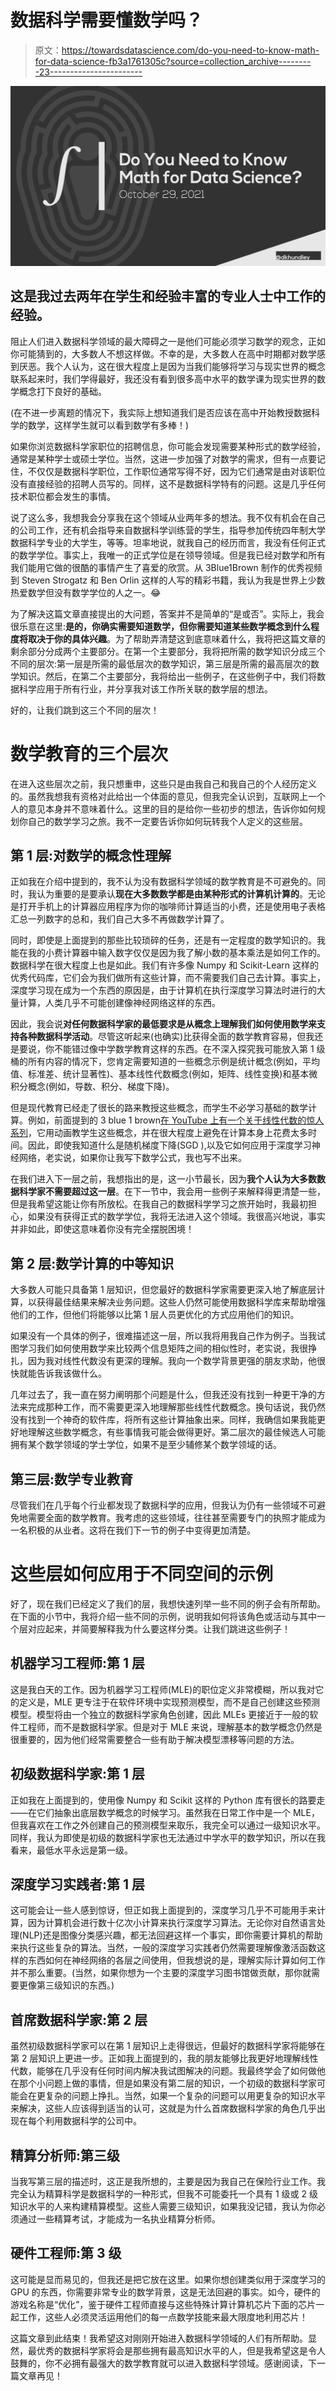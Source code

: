 # 数据科学需要懂数学吗？

> 原文：<https://towardsdatascience.com/do-you-need-to-know-math-for-data-science-fb3a1761305c?source=collection_archive---------23----------------------->

![](img/560a280dc80499a0391c832ca5b2debe.png)

## 这是我过去两年在学生和经验丰富的专业人士中工作的经验。

阻止人们进入数据科学领域的最大障碍之一是他们可能必须学习数学的观念，正如你可能猜到的，大多数人不想这样做。不幸的是，大多数人在高中时期都对数学感到厌恶。我个人认为，这在很大程度上是因为当我们能够将学习与现实世界的概念联系起来时，我们学得最好，我还没有看到很多高中水平的数学课为现实世界的数学概念打下良好的基础。

(在不进一步离题的情况下，我实际上想知道我们是否应该在高中开始教授数据科学的数学，这样学生就可以看到数学有多棒！)

如果你浏览数据科学家职位的招聘信息，你可能会发现需要某种形式的数学经验，通常是某种学士或硕士学位。当然，这进一步加强了对数学的需求，但有一点要记住，不仅仅是数据科学职位，工作职位通常写得不好，因为它们通常是由对该职位没有直接经验的招聘人员写的。同样，这不是数据科学特有的问题。这是几乎任何技术职位都会发生的事情。

说了这么多，我想我会分享我在这个领域从业两年多的想法。我不仅有机会在自己的公司工作，还有机会指导来自数据科学训练营的学生，指导参加传统四年制大学数据科学专业的大学生，等等。坦率地说，就我自己的经历而言，我没有任何正式的数学学位。事实上，我唯一的正式学位是在领导领域。但是我已经对数学和所有我们能用它做的很酷的事情产生了喜爱的欣赏。从 3Blue1Brown 制作的优秀视频到 Steven Strogatz 和 Ben Orlin 这样的人写的精彩书籍，我认为我是世界上少数热爱数学但没有数学学位的人之一。😂

为了解决这篇文章直接提出的大问题，答案并不是简单的“是或否”。实际上，我会很乐意在这里:**是的，你确实需要知道数学，但你需要知道某些数学概念到什么程度将取决于你的具体兴趣**。为了帮助弄清楚这到底意味着什么，我将把这篇文章的剩余部分分成两个主要部分。在第一个主要部分，我将把所需的数学知识分成三个不同的层次:第一层是所需的最低层次的数学知识，第三层是所需的最高层次的数学知识。然后，在第二个主要部分，我将给出一些例子，在这些例子中，我们将数据科学应用于所有行业，并分享我对该工作所关联的数学层的想法。

好的，让我们跳到这三个不同的层次！

# 数学教育的三个层次

在进入这些层次之前，我只想重申，这些只是由我自己和我自己的个人经历定义的。虽然我想我有资格对此给出一个体面的意见，但我完全认识到，互联网上一个人的意见本身并不意味着什么。这里的目的是给你一些初步的想法，告诉你如何规划你自己的数学学习之旅。我不一定要告诉你如何玩转我个人定义的这些层。

## 第 1 层:对数学的概念性理解

正如我在介绍中提到的，我不认为没有数据科学领域的数学教育是不可避免的。同时，我认为重要的是要承认**现在大多数数学都是由某种形式的计算机计算的**。无论是打开手机上的计算器应用程序为你的咖啡师计算适当的小费，还是使用电子表格汇总一列数字的总和，我们自己大多不再做数学计算了。

同时，即使是上面提到的那些比较琐碎的任务，还是有一定程度的数学知识的。我能在我的小费计算器中输入数字仅仅是因为我了解小数的基本乘法是如何工作的。数据科学在很大程度上也是如此。我们有许多像 Numpy 和 Scikit-Learn 这样的优秀代码库，它们会为我们做所有这些计算，而不需要我们自己去计算。事实上，深度学习现在成为一个东西的原因是，由于计算机在执行深度学习算法时进行的大量计算，人类几乎不可能创建像神经网络这样的东西。

因此，我会说**对任何数据科学家的最低要求是从概念上理解我们如何使用数学来支持各种数据科学活动**。尽管这听起来(也确实)比获得全面的数学教育容易，但我还是要说，你不能错过像中学数学教育这样的东西。在不深入探究我可能放入第 1 级桶的所有内容的情况下，您肯定需要知道的一些概念示例是统计概念(例如，平均值、标准差、统计显著性)、基本线性代数概念(例如，矩阵、线性变换)和基本微积分概念(例如，导数、积分、梯度下降)。

但是现代教育已经走了很长的路来教授这些概念，而学生不必学习基础的数学计算。例如，前面提到的 3 blue 1 brown[在 YouTube 上有一个关于线性代数的惊人系列](https://youtube.com/playlist?list=PLZHQObOWTQDPD3MizzM2xVFitgF8hE_ab)，它用动画教学生这些概念，并在很大程度上避免在计算本身上花费太多时间。因此，即使我知道什么是随机梯度下降(SGD ),以及它如何应用于深度学习神经网络，老实说，如果你让我写下数学公式，我也写不出来。

在我们进入下一层之前，我想指出的是，这一小节最长，因为**我个人认为大多数数据科学家不需要超过这一层**。在下一节中，我会用一些例子来解释得更清楚一些，但是我希望这能让你有所放松。在我自己的数据科学学习之旅开始时，我最初担心，如果没有获得正式的数学学位，我将无法进入这个领域。我很高兴地说，事实并非如此，即使这意味着你没有完全摆脱困境！

## 第 2 层:数学计算的中等知识

大多数人可能只具备第 1 层知识，但您最好的数据科学家需要更深入地了解底层计算，以获得最佳结果来解决业务问题。这些人仍然可能使用数据科学库来帮助增强他们的工作，但他们将能够以比第 1 层人员更优化的方式应用他们的知识。

如果没有一个具体的例子，很难描述这一层，所以我将用我自己作为例子。当我试图学习我们如何使用数学来比较两个信息矩阵之间的相似性时，老实说，我很挣扎，因为我对线性代数没有更深的理解。我向一个数学背景更强的朋友求助，他很快就能告诉我该做什么。

几年过去了，我一直在努力阐明那个问题是什么，但我还没有找到一种更干净的方法来完成那种工作，而不需要更深入地理解那些线性代数概念。换句话说，我仍然没有找到一个神奇的软件库，将所有这些计算抽象出来。同样，我确信如果我能更好地理解这些数学概念，有些事情我可能会做得更好。第二层次的最佳候选人可能拥有某个数学领域的学士学位，如果不是至少辅修某个数学领域的话。

## 第三层:数学专业教育

尽管我们在几乎每个行业都发现了数据科学的应用，但我认为仍有一些领域不可避免地需要全面的数学教育。我考虑的这些领域，往往甚至需要专门的执照才能成为一名积极的从业者。这将在我们下一节的例子中变得更加清楚。

# 这些层如何应用于不同空间的示例

好了，现在我们已经定义了我们的层，我想快速列举一些不同的例子会有所帮助。在下面的小节中，我将介绍一些不同的示例，说明我如何将该角色或活动与其中一个层对应起来，并简要解释我为什么要这样分类。让我们跳进这些例子！

## 机器学习工程师:第 1 层

这是我白天的工作。因为机器学习工程师(MLE)的职位定义非常模糊，所以我对它的定义是，MLE 更专注于在软件环境中实现预测模型，而不是自己创建这些预测模型。模型将由一个独立的数据科学家角色创建，因此 MLEs 更接近于一般的软件工程师，而不是数据科学家。但是对于 MLE 来说，理解基本的数学概念仍然是很重要的，因为他们经常需要整合一些有助于解决模型漂移等问题的方法。

## 初级数据科学家:第 1 层

正如我在上面提到的，使用像 Numpy 和 Scikit 这样的 Python 库有很长的路要走——在它们抽象出底层数学概念的时候学习。虽然我在日常工作中是一个 MLE，但我喜欢在工作之外创建自己的预测模型来取乐，我完全可以通过一级知识水平。同样，我认为即使是初级的数据科学家也无法通过中学水平的数学知识，所以在我看来，最低水平永远是第一级。

## 深度学习实践者:第 1 层

这可能会让一些人感到惊讶，但正如我上面提到的，深度学习几乎不可能用手来计算，因为计算机会进行数十亿次小计算来执行深度学习算法。无论你对自然语言处理(NLP)还是图像分类感兴趣，都无法回避这样一个事实，即你需要计算机的帮助来执行这些复杂的算法。当然，一般的深度学习实践者仍然需要理解像激活函数这样的东西如何在神经网络的各层之间使用，但我想说的是，理解实际计算如何工作并不那么重要。(当然，如果你想为一个主要的深度学习图书馆做贡献，那你就需要更像第三级知识的东西。)

## 首席数据科学家:第 2 层

虽然初级数据科学家可以在第 1 层知识上走得很远，但最好的数据科学家将能够在第 2 层知识上更进一步。正如我上面提到的，我的朋友能够比我更好地理解线性代数，能够在几乎没有任何时间内解决我试图解决的问题。我最终学会了如何做他在那个小问题上做的事情，但是如果没有第二层的知识，一个初级的数据科学家可能会在更复杂的问题上挣扎。当然，如果一个复杂的问题可以用更复杂的知识水平来解决，这些人应该得到适当的认可，这就是为什么首席数据科学家的角色几乎出现在每个利用数据科学的公司中。

## 精算分析师:第三级

当我写第三层的描述时，这正是我所想的，主要是因为我自己在保险行业工作。我完全认为精算科学是数据科学的一种形式，但我不可能委托一个具有 1 级或 2 级知识水平的人来构建精算模型。这些人需要三级知识，如果我没记错，我认为你必须通过一些精算考试，才能成为一名执业精算分析师。

## 硬件工程师:第 3 级

这可能是显而易见的，但我还是把它放在这里。如果你想创建类似用于深度学习的 GPU 的东西，你需要非常专业的数学背景，这是无法回避的事实。如今，硬件的游戏名称是“优化”，鉴于硬件工程师直接与这些特殊计算计算机芯片下面的芯片一起工作，这些人必须灵活运用他们的每一点数学技能来最大限度地利用芯片！

这篇文章到此结束！我希望这对刚刚开始进入数据科学领域的人们有所帮助。显然，最优秀的数据科学家将会是那些拥有最高知识水平的人，但是我希望这是令人鼓舞的，你不必拥有最强大的数学教育就可以进入数据科学领域。感谢阅读，下一篇文章再见！